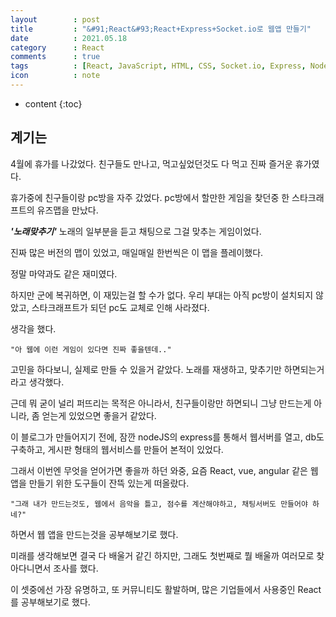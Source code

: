 ```yaml
---
layout        : post
title         : "&#91;React&#93;React+Express+Socket.io로 웹앱 만들기"
date          : 2021.05.18
category      : React
comments      : true
tags          : [React, JavaScript, HTML, CSS, Socket.io, Express, NodeJS]
icon          : note
---
```


* content
{:toc}

## 계기는

4월에 휴가를 나갔었다. 친구들도 만나고, 먹고싶었던것도 다 먹고
진짜 즐거운 휴가였다.

휴가중에 친구들이랑 pc방을 자주 갔었다.
pc방에서 할만한 게임을 찾던중 한 스타크래프트의 유즈맵을 만났다.

**_'노래맞추기'_** 노래의 일부분을 듣고 채팅으로 그걸 맞추는 게임이었다.

진짜 많은 버전의 맵이 있었고,
매일매일 한번씩은 이 맵을 플레이했다.

정말 마약과도 같은 재미였다.

하지만 군에 복귀하면, 이 재밌는걸 할 수가 없다.
우리 부대는 아직 pc방이 설치되지 않았고, 스타크래프트가 되던 pc도 교체로 인해 사라졌다.

생각을 했다. 
```
"아 웹에 이런 게임이 있다면 진짜 좋을텐데.."
```

고민을 하다보니, 실제로 만들 수 있을거 같았다. 노래를 재생하고, 맞추기만 하면되는거라고 생각했다.

근데 뭐 굳이 널리 퍼뜨리는 목적은 아니라서, 친구들이랑만 하면되니 
그냥 만드는게 아니라, 좀 얻는게 있었으면 좋을거 같았다.


이 블로그가 만들어지기 전에, 잠깐 nodeJS의 express를 통해서 웹서버를 열고,
db도 구축하고, 게시판 형태의 웹서비스를 만들어 본적이 있었다.

그래서 이번엔 무엇을 얻어가면 좋을까 하던 와중,
요즘 React, vue, angular 같은 웹 앱을 만들기 위한 도구들이 잔뜩 있는게 떠올랐다.

```
"그래 내가 만드는것도, 웹에서 음악을 틀고, 점수를 계산해야하고, 채팅서버도 만들어야 하네?"
```
하면서 웹 앱을 만드는것을 공부해보기로 했다.

미래를 생각해보면 결국 다 배울거 같긴 하지만, 그래도 첫번째로 뭘 배울까 여러모로 찾아다니면서 조사를 했다.

이 셋중에선 가장 유명하고, 또 커뮤니티도 활발하며, 많은 기업들에서 사용중인 React를 공부해보기로 했다.
